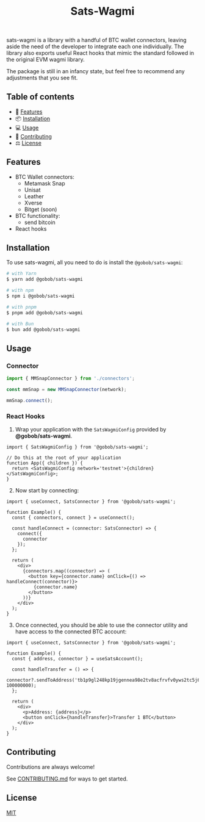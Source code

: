 <p align="center">
      <h1 align="center">Sats-Wagmi</h1>
</p>
</br>

sats-wagmi is a library with a handful of BTC wallet connectors, leaving aside the need of the developer to integrate each one individually. The library also exports useful React hooks that mimic the standard followed in the original EVM wagmi library.

The package is still in an infancy state, but feel free to recommend any adjustments that you see fit.

## Table of contents

- 🚀 [Features](#features)
- 📦 [Installation](#installation)
- 💻 [Usage](#usage)
- 📝 [Contributing](#contributing)
- ⚖️ [License](#license)

## Features

- BTC Wallet connectors:
  - Metamask Snap
  - Unisat
  - Leather
  - Xverse
  - Bitget (soon)
- BTC functionality:
  - send bitcoin
- React hooks

## Installation

To use sats-wagmi, all you need to do is install the
`@gobob/sats-wagmi`:

```sh
# with Yarn
$ yarn add @gobob/sats-wagmi

# with npm
$ npm i @gobob/sats-wagmi

# with pnpm
$ pnpm add @gobob/sats-wagmi

# with Bun
$ bun add @gobob/sats-wagmi
```

## Usage

### Connector

```ts
import { MMSnapConnector } from './connectors';

const mmSnap = new MMSnapConnector(network);

mmSnap.connect();
```

### React Hooks

1. Wrap your application with the `SatsWagmiConfig` provided by **@gobob/sats-wagmi**.

```tsx
import { SatsWagmiConfig } from '@gobob/sats-wagmi';

// Do this at the root of your application
function App({ children }) {
  return <SatsWagmiConfig network='testnet'>{children}</SatsWagmiConfig>;
}
```

2. Now start by connecting:

```tsx
import { useConnect, SatsConnector } from '@gobob/sats-wagmi';

function Example() {
  const { connectors, connect } = useConnect();

  const handleConnect = (connector: SatsConnector) => {
    connect({
      connector
    });
  };

  return (
    <div>
      {connectors.map((connector) => (
        <button key={connector.name} onClick={() => handleConnect(connector)}>
          {connector.name}
        </button>
      ))}
    </div>
  );
}
```

3. Once connected, you should be able to use the connector utility and have access to the connected BTC account:

```tsx
import { useConnect, SatsConnector } from '@gobob/sats-wagmi';

function Example() {
  const { address, connector } = useSatsAccount();

  const handleTransfer = () => {
    connector?.sendToAddress('tb1p9gl248kp19jgennea98e2tv8acfrvfv0yws2tc5j6u72e84caapsh2hexs', 100000000);
  };

  return (
    <div>
      <p>Address: {address}</p>
      <button onClick={handleTransfer}>Transfer 1 BTC</button>
    </div>
  );
}
```

## Contributing

Contributions are always welcome!

See [CONTRIBUTING.md](https://github.com/bob-collective/sats-wagmi/blob/main/CONTRIBUTING.MD) for ways to get started.

## License

[MIT](https://choosealicense.com/licenses/mit/)
